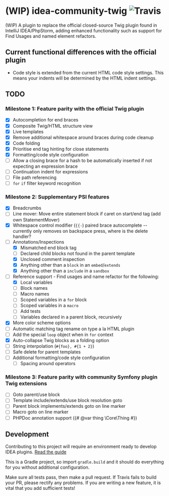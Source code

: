 # (WIP) idea-community-twig ![Travis](https://api.travis-ci.org/fiskie/idea-community-twig.svg?branch=master)

(WIP) A plugin to replace the official closed-source Twig plugin found in IntelliJ IDEA/PhpStorm, adding enhanced functionality
such as support for Find Usages and named element refactors.

## Current functional differences with the official plugin

* Code style is extended from the current HTML code style settings. This means your indents will be determined by the HTML indent settings.

## TODO

### Milestone 1: Feature parity with the official Twig plugin

- [x] Autocompletion for end braces
- [x] Composite Twig/HTML structure view
- [x] Live templates
- [x] Remove additional whitespace around braces during code cleanup
- [x] Code folding
- [x] Prioritise end tag hinting for close statements
- [x] Formatting/code style configuration 
- [ ] Allow a closing brace for a hash to be automatically inserted if not expecting an expression brace
- [ ] Continuation indent for expressions
- [ ] File path referencing
- [ ] `for` `if` filter keyword recognition

### Milestone 2: Supplementary PSI features

- [x] Breadcrumbs
- [ ] Line mover: Move entire statement block if caret on start/end tag (add own StatementMover)
- [x] Whitespace control modifier (`{{-`) paired brace autocomplete -- currently only removes on backspace press, where is the delete handler?
- [ ] Annotations/Inspections
    - [x] Mismatched end block tag
    - [ ] Declared child blocks not found in the parent template
    - [x] Unclosed comment inspection
    - [x] Anything other than a `block` in an `embed`/`extends`
    - [x] Anything other than a `include` in a `sandbox`
- [ ] Reference support - Find usages and name refactor for the following:
    - [x] Local variables
    - [ ] Block names
    - [ ] Macro names
    - [ ] Scoped variables in a `for` block
    - [ ] Scoped variables in a `macro`
    - [ ] Add tests
    - [ ] Variables declared in a parent block, recursively
- [x] More color scheme options 
- [ ] Automatic matching tag rename on type a la HTML plugin
- [ ] Add the special `loop` object when in `for` context
- [x] Auto-collapse Twig blocks as a folding option
- [ ] String interpolation (`#{foo}, #{1 + 2}`)
- [ ] Safe delete for parent templates
- [ ] Additional formatting/code style configuration
    - [ ] Spacing around operators 

### Milestone 3: Feature parity with community Symfony plugin Twig extensions

- [ ] Goto parent/use block
- [ ] Template include/extends/use block resolution goto
- [ ] Parent block implements/extends goto on line marker
- [ ] Macro goto on line marker
- [ ] PHPDoc annotation support ({# @var thing \Core\Thing #})

## Development

Contributing to this project will require an environment ready to develop IDEA plugins. [Read the guide](https://www.jetbrains.com/help/idea/configuring-intellij-platform-plugin-sdk.html)

This is a Gradle project, so import `gradle.build` and it should do everything for you without additional configuration. 

Make sure all tests pass, then make a pull request. If Travis fails to build your PR, please rectify any problems.
If you are writing a new feature, it is vital that you add sufficient tests! 